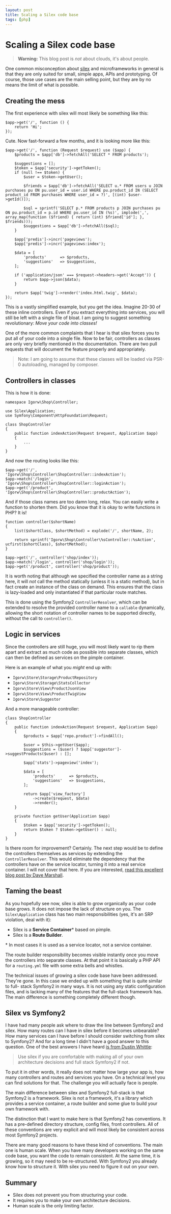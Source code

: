 ```yaml
---
layout: post
title: Scaling a Silex code base
tags: [php]
---
```


# Scaling a Silex code base

> **Warning:** This blog post is *not* about clouds, it's about people.

One common misconception about [silex](http://silex.sensiolabs.org) and
microframeworks in general is that they are only suited for small, simple
apps, APIs and prototyping. Of course, those use cases are the main selling
point, but they are by no means the limit of what is possible.

## Creating the mess

The first experience with silex will most likely be something like this:

    $app->get('/', function () {
        return 'Hi';
    });

Cute. Now fast-forward a few months, and it is looking more like this:

    $app->get('/', function (Request $request) use ($app) {
        $products = $app['db']->fetchAll('SELECT * FROM products');

        $suggestions = [];
        $token = $app['security']->getToken();
        if (null !== $token) {
            $user = $token->getUser();

            $friends = $app['db']->fetchAll('SELECT u.* FROM users u JOIN purchases pu ON pu.user_id = user.id WHERE pu.product_id IN (SELECT product_id FROM purchases WHERE user_id = ?)', [(int) $user->getId()]);

            $sql = sprintf('SELECT p.* FROM products p JOIN purchases pu ON pu.product_id = p.id WHERE pu.user_id IN (%s)', implode(',', array_map(function ($friend) { return (int) $friend['id']; }, $friends)));
            $suggestions = $app['db']->fetchAll($sql);
        }

        $app['predis']->incr('pageviews');
        $app['predis']->incr('pageviews:index');

        $data = [
            'products'      => $products,
            'suggestions'   => $suggestions,
        ];

        if ('application/json' === $request->headers->get('Accept')) {
            return $app->json($data);
        }

        return $app['twig']->render('index.html.twig', $data);
    });

This is a vastly simplified example, but you get the idea. Imagine 20-30 of
these inline controllers. Even if you extract everything into services, you
will still be left with a single file of bloat. I am going to suggest
something revolutionary: *Move your code into classes!*

One of the more common complaints that I hear is that silex forces you to put
all of your code into a single file. Now to be fair, controllers as classes
are only very briefly mentioned in the documentation. There are two pull
requests that will document the feature properly and appropriately.

> Note: I am going to assume that these classes will be loaded via PSR-0
> autoloading, managed by composer.

## Controllers in classes

This is how it is done:

    namespace Igorw\Shop\Controller;

    use Silex\Application;
    use Symfony\Component\HttpFoundation\Request;

    class ShopController
    {
        public function indexAction(Request $request, Application $app)
        {
            ...
        }
    }

And now the routing looks like this:

    $app->get('/',          'Igorw\Shop\Controller\ShopController::indexAction');
    $app->match('/login',   'Igorw\Shop\Controller\ShopController::loginAction');
    $app->get('/product',   'Igorw\Shop\Controller\ShopController::productAction');

And if those class names are too damn long, relax. You can easily write a
function to shorten them. Did you know that it is okay to write functions in
PHP? It is!

    function controller($shortName)
    {
        list($shortClass, $shortMethod) = explode('/', shortName, 2);

        return sprintf('Igorw\Shop\Controller\%sController::%sAction', ucfirst($shortClass), $shortMethod);
    }

    $app->get('/', controller('shop/index'));
    $app->match('/login', controller('shop/login'));
    $app->get('/product', controller('shop/product'));

It is worth noting that although we specified the controller name as a string
here, it will *not* call the method statically (unless it is a static method),
but in fact create an instance of the class on demand. This ensures that the
class is lazy-loaded and only instantiated if that particular route matches.

This is done using the Symfony2 `ControllerResolver`, which can be extended to
resolve the provided controller name to a `callable` dynamically, allowing the
short notation of controller names to be supported directly, without the call
to `controller()`.

## Logic in services

Since the controllers are still huge, you will most likely want to rip them
apart and extract as much code as possible into separate classes, which can
then be defined as services on the pimple container.

Here is an example of what you *might* end up with:

* `Igorw\Store\Storage\ProductRepository`
* `Igorw\Store\Storage\StatsCollector`
* `Igorw\Store\View\ProductJsonView`
* `Igorw\Store\View\ProductTwigView`
* `Igorw\Store\Suggestor`

And a more manageable controller:

    class ShopController
    {
        public function indexAction(Request $request, Application $app)
        {
            $products = $app['repo.product']->findAll();

            $user = $this->getUser($app);
            $suggestions = ($user) ? $app['suggestor']->suggestProducts($user) : [];

            $app['stats']->pageview('index');

            $data = [
                'products'      => $products,
                'suggestions'   => $suggestions,
            ];

            return $app['view_factory']
                ->create($request, $data)
                ->render();
        }

        private function getUser(Application $app)
        {
            $token = $app['security']->getToken();
            return $token ? $token->getUser() : null;
        }
    }

Is there room for improvement? Certainly. The next step would be to define the
controllers themselves as services by extending the `ControllerResolver`. This
would eliminate the dependency that the controllers have on the service
locator, turning it into a real service container. I will not cover that here.
If you are interested, [read this excellent blog post by Dave
Marshall](http://davedevelopment.co.uk/2012/10/03/Silex-Controllers-As-Services.html).

## Taming the beast

As you hopefully see now, silex is able to grow organically as your code base
grows. It does not impose the lack of structure on you. The
`Silex\Application` class has two main responsibilities (yes, it's an SRP
violation, deal with it):

* Silex is a **Service Container**\* based on pimple.
* Silex is a **Route Builder**.

\* In most cases it is used as a service locator, not a service container.

The route builder responsibility becomes visible instantly once you move the
controllers into separate classes. At that point it is basically a PHP API for
a `routing.yml` file with some extra bells and whistles.

The technical issues of growing a silex code base have been addressed. They're
gone. In this case we ended up with something that is quite similar to full-
stack Symfony2 in many ways. It is not using any static configuration files,
and is lacking many of the features that the full-stack framework has. The
main difference is something completely different though.

## Silex vs Symfony2

I have had many people ask where to draw the line between Symfony2 and silex.
How many routes can I have in silex before it becomes unbearable? How many
services can I have before I should consider switching from silex to Symfony2?
And for a long time I didn't have a good answer to this question. One of the
best answers I have heard [is from Dustin
Whittle](https://twitter.com/mrf/status/251731315739729920):

> Use silex if you are comfortable with making all of your own architecture
> decisions and full stack Symfony2 if not.

To put it in other words, it really does not matter how large your app is, how
many controllers and routes and services you have. On a technical level you
can find solutions for that. The challenge you will actually face is people.

The main difference between silex and Symfony2 full-stack is that Symfony2 is
a framework. Silex is not a framework, it's a library which provides a service
container, a route builder and some glue to build your own framework with.

The distinction that I want to make here is that Symfony2 has conventions. It
has a pre-defined directory structure, config files, front controllers. All of
these conventions are very explicit and will most likely be consistent across
most Symfony2 projects.

There are many good reasons to have these kind of conventions. The main one is
human scale. When you have many developers working on the same code base, you
want the code to remain consistent. At the same time, it is growing, so it may
need to be re-structured. With Symfony2 you already know how to structure it.
With silex you need to figure it out on your own.

## Summary

* Silex does not prevent you from structuring your code.
* It requires you to make your own architecture decisions.
* Human scale is the only limiting factor.
